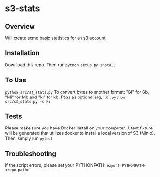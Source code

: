 # s3-stats
## Overview  
Will create some basic statistics for an s3 account  
## Installation
Download this repo. Then run
`python setup.py install`
## To Use
`python src/s3_stats.py`
To convert bytes to another format:
"Gi" for Gb, "Mi" for Mb and "ki" for kb. Pass as optional arg, i.e.:
`python src/s3_stats.py -c Mi`
## Tests
Please make sure you have Docker install on your computer. A test fixture
will be generated that utilizes docker to install a local version of S3
(Minio). Then, simply run
`pytest`
## Troubleshooting
If the script errors, please set your PYTHONPATH:
`export PYTHONPATH=<repo-path>`
